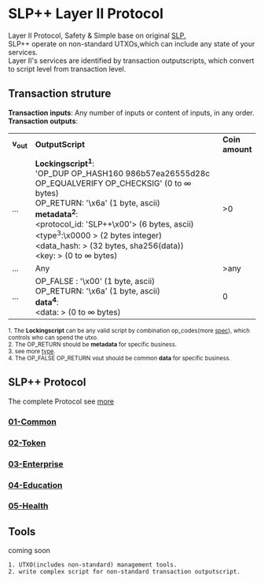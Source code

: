# SLP++ Layer II Protocol
Layer II Protocol, Safety & Simple base on original  [SLP.](https://github.com/simpleledger/slp-specifications)  
SLP++ operate on non-standard UTXOs,which can include any state of your services.      
Layer II's services are identified by transaction outputscripts, which convert to script level from transaction level. 
## Transaction struture

**Transaction inputs**: Any number of inputs or content of inputs, in any order.  
**Transaction outputs**:
<table>
<tr>
  <td><b>v<sub>out</sub></b></td>
  <td><b>OutputScript </b></td>
  <td><b>Coin<br>amount </b></td>
</tr>
  <tr>
    <td>...</td>
   <td>
   <b>Lockingscript<sup>1</sup></b>:</br>
   'OP_DUP OP_HASH160 986b57ea26555d28c OP_EQUALVERIFY OP_CHECKSIG' (0 to ∞ bytes)<br/>   
   OP_RETURN: '\x6a' (1 byte, ascii)<br/>
   <b>metadata<sup>2</sup></b>: <br/>
   &lt;protocol_id: 'SLP++\x00'&gt; (6 bytes, ascii)<br/>
   &lt;type<sup>3</sup>:\x0000 &gt; (2 bytes integer)<br/>
   &lt;data_hash: &gt; (32 bytes, sha256(data))<br/>
   &lt;key: &gt; (0 to ∞ bytes)<br/>
   </td>
   <td>>0</td>
  </tr>
  
  <tr>
    <td>...</td>
    <td>Any</td>
   <td>>any</td>
  </tr>
  
  <tr>
    <td>...</td>
    <td>
    OP_FALSE : '\x00' (1 byte, ascii)<br>
    OP_RETURN: '\x6a' (1 byte, ascii)<br> 
<b>data<sup>4</sup></b>:<br/>
   &lt;data: &gt; (0 to ∞ bytes)<br/>
    </td>
    <td>0</td>
  </tr>
 
</table>

<sup>1. The <b>Lockingscript</b> can be any valid script by combination op_codes(more [spec](https://github.com/bitcoin-sv-specs/protocol/blob/master/updates/genesis-spec.md)), which controls who can spend the utxo. </sup>   
<sup>2. The OP_RETURN should be <b>metadata</b> for specific business. </sup>   
<sup>3. see more [type](./slppp-type-index.md). </sup>   
<sup>4. The OP_FALSE OP_RETURN vout should be common <b>data</b> for specific business. </sup>   


## SLP++ Protocol
The complete Protocol see [more](./slppp-type-index.md)      

### [01-Common](./common/)  

### [02-Token](./token/)

### [03-Enterprise](./enterprise/)  

### [04-Education](./education/)  

### [05-Health](./health/)  



## Tools  
coming soon
```
1. UTXO(includes non-standard) management tools.  
2. write complex script for non-standard transaction outputscript.
```